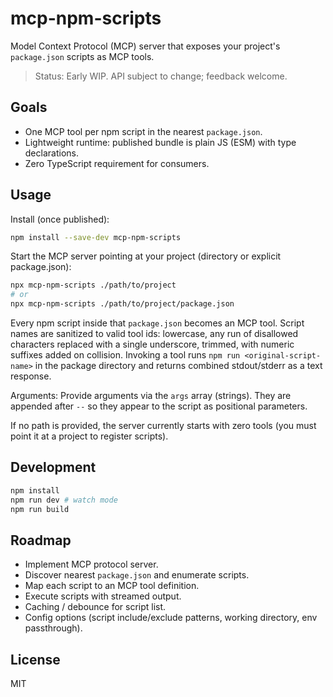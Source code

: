 # mcp-npm-scripts

Model Context Protocol (MCP) server that exposes your project's `package.json` scripts as MCP tools.

> Status: Early WIP. API subject to change; feedback welcome.

## Goals

- One MCP tool per npm script in the nearest `package.json`.
- Lightweight runtime: published bundle is plain JS (ESM) with type declarations.
- Zero TypeScript requirement for consumers.

## Usage

Install (once published):

```bash
npm install --save-dev mcp-npm-scripts
```

Start the MCP server pointing at your project (directory or explicit package.json):

```bash
npx mcp-npm-scripts ./path/to/project
# or
npx mcp-npm-scripts ./path/to/project/package.json
```

Every npm script inside that `package.json` becomes an MCP tool. Script names are sanitized to valid tool ids: lowercase, any run of disallowed characters replaced with a single underscore, trimmed, with numeric suffixes added on collision. Invoking a tool runs `npm run <original-script-name>` in the package directory and returns combined stdout/stderr as a text response.

Arguments:
Provide arguments via the `args` array (strings). They are appended after `--` so they appear to the script as positional parameters.

If no path is provided, the server currently starts with zero tools (you must point it at a project to register scripts).

## Development

```bash
npm install
npm run dev # watch mode
npm run build
```

## Roadmap

- Implement MCP protocol server.
- Discover nearest `package.json` and enumerate scripts.
- Map each script to an MCP tool definition.
- Execute scripts with streamed output.
- Caching / debounce for script list.
- Config options (script include/exclude patterns, working directory, env passthrough).

## License

MIT
